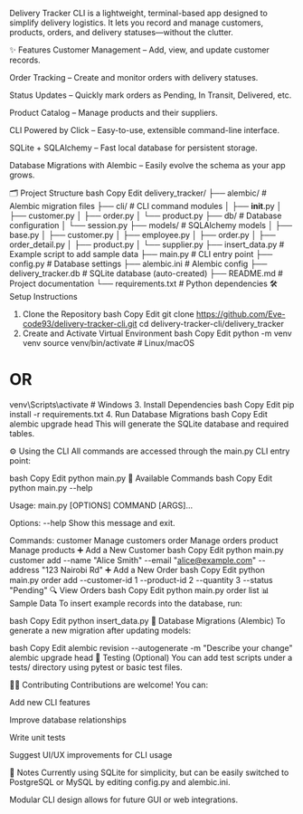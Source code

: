 
Delivery Tracker CLI is a lightweight, terminal-based app designed to simplify delivery logistics. It lets you record and manage customers, products, orders, and delivery statuses—without the clutter.

✨ Features
Customer Management – Add, view, and update customer records.

Order Tracking – Create and monitor orders with delivery statuses.

Status Updates – Quickly mark orders as Pending, In Transit, Delivered, etc.

Product Catalog – Manage products and their suppliers.

CLI Powered by Click – Easy-to-use, extensible command-line interface.

SQLite + SQLAlchemy – Fast local database for persistent storage.

Database Migrations with Alembic – Easily evolve the schema as your app grows.

🗂️ Project Structure
bash
Copy
Edit
delivery_tracker/
├── alembic/            # Alembic migration files
├── cli/                # CLI command modules
│   ├── __init__.py
│   ├── customer.py
│   ├── order.py
│   └── product.py
├── db/                 # Database configuration
│   └── session.py
├── models/             # SQLAlchemy models
│   ├── base.py
│   ├── customer.py
│   ├── employee.py
│   ├── order.py
│   ├── order_detail.py
│   ├── product.py
│   └── supplier.py
├── insert_data.py      # Example script to add sample data
├── main.py             # CLI entry point
├── config.py           # Database settings
├── alembic.ini         # Alembic config
├── delivery_tracker.db # SQLite database (auto-created)
├── README.md           # Project documentation
└── requirements.txt    # Python dependencies
🛠️ Setup Instructions
1. Clone the Repository
bash
Copy
Edit
git clone https://github.com/Eve-code93/delivery-tracker-cli.git
cd delivery-tracker-cli/delivery_tracker
2. Create and Activate Virtual Environment
bash
Copy
Edit
python -m venv venv
source venv/bin/activate  # Linux/macOS
# OR
venv\Scripts\activate  # Windows
3. Install Dependencies
bash
Copy
Edit
pip install -r requirements.txt
4. Run Database Migrations
bash
Copy
Edit
alembic upgrade head
This will generate the SQLite database and required tables.

⚙️ Using the CLI
All commands are accessed through the main.py CLI entry point:

bash
Copy
Edit
python main.py
🔹 Available Commands
bash
Copy
Edit
python main.py --help

Usage: main.py [OPTIONS] COMMAND [ARGS]...

Options:
  --help  Show this message and exit.

Commands:
  customer   Manage customers
  order      Manage orders
  product    Manage products
➕ Add a New Customer
bash
Copy
Edit
python main.py customer add --name "Alice Smith" --email "alice@example.com" --address "123 Nairobi Rd"
➕ Add a New Order
bash
Copy
Edit
python main.py order add --customer-id 1 --product-id 2 --quantity 3 --status "Pending"
🔍 View Orders
bash
Copy
Edit
python main.py order list
📊 Sample Data
To insert example records into the database, run:

bash
Copy
Edit
python insert_data.py
🔄 Database Migrations (Alembic)
To generate a new migration after updating models:

bash
Copy
Edit
alembic revision --autogenerate -m "Describe your change"
alembic upgrade head
🧪 Testing (Optional)
You can add test scripts under a tests/ directory using pytest or basic test files.

🙋‍♀️ Contributing
Contributions are welcome! You can:

Add new CLI features

Improve database relationships

Write unit tests

Suggest UI/UX improvements for CLI usage

📌 Notes
Currently using SQLite for simplicity, but can be easily switched to PostgreSQL or MySQL by editing config.py and alembic.ini.

Modular CLI design allows for future GUI or web integrations.
